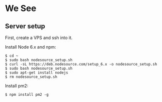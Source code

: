 # We See

## Server setup

First, create a VPS and ssh into it.

Install Node 6.x and npm:

```
$ cd ~
$ sudo bash nodesource_setup.sh
$ curl -sL https://deb.nodesource.com/setup_6.x -o nodesource_setup.sh
$ sudo bash nodesource_setup.sh
$ sudo apt-get install nodejs
$ rm nodesource_setup.sh
```

Install pm2:

```
$ npm install pm2 -g 
```